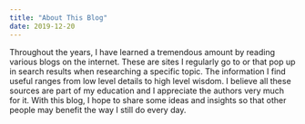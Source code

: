 ```yaml
---
title: "About This Blog"
date: 2019-12-20
---
```


Throughout the years, I have learned a tremendous amount by reading various
blogs on the internet. These are sites I regularly go to or that pop up in
search results when researching a specific topic. The information I find useful
ranges from low level details to high level wisdom. I believe all these sources
are part of my education and I appreciate the authors very much for it. With
this blog, I hope to share some ideas and insights so that other people may
benefit the way I still do every day.
